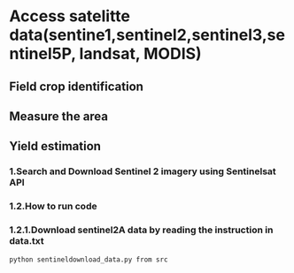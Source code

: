 # Access satelitte data(sentine1,sentinel2,sentinel3,sentinel5P, landsat, MODIS)

## Field crop identification

## Measure the area

## Yield estimation

### 1.Search and Download Sentinel 2 imagery using Sentinelsat API

### 1.2.How to run code

### 1.2.1.Download  sentinel2A data by reading the instruction in data.txt

    python sentineldownload_data.py from src
